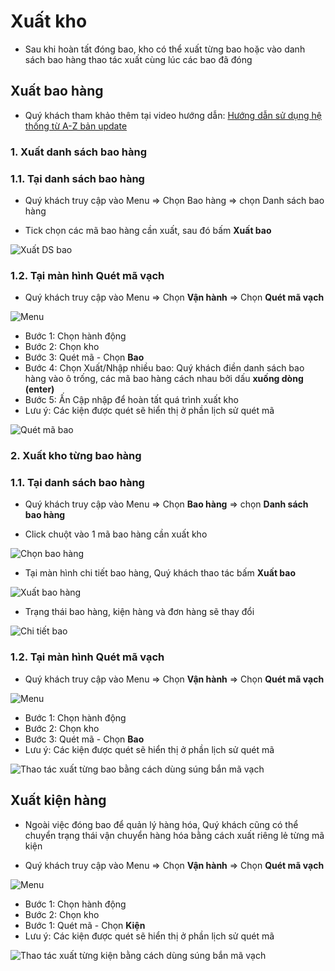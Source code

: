 # Xuất kho

- Sau khi hoàn tất đóng bao, kho có thể xuất từng bao hoặc vào danh sách bao hàng thao tác xuất cùng lúc các bao đã đóng

## Xuất bao hàng

- Quý khách tham khảo thêm tại video hướng dẫn: [Hướng dẫn sử dụng hệ thống từ A-Z bản update](https://youtu.be/ZHQZUob3I7g?t=762)

### 1. Xuất danh sách bao hàng

### 1.1. Tại danh sách bao hàng

- Quý khách truy cập vào Menu => Chọn Bao hàng => chọn Danh sách bao hàng

- Tick chọn các mã bao hàng cần xuất, sau đó bấm **Xuất bao**

![Xuất DS bao](https://user-images.githubusercontent.com/73226975/162608395-4b95fe39-0488-4a30-8604-dfa6bd0bd2b1.png)

### 1.2. Tại màn hình Quét mã vạch

- Quý khách truy cập vào Menu => Chọn **Vận hành** => Chọn **Quét mã vạch**

![Menu](https://user-images.githubusercontent.com/73226975/162609818-959d8f27-202a-4a84-bffa-7d386d55a8be.png)

* Bước 1: Chọn hành động
* Bước 2: Chọn kho
* Bước 3: Quét mã - Chọn **Bao**
* Bước 4: Chọn Xuất/Nhập nhiều bao: Quý khách điền danh sách bao hàng vào ô trống, các mã bao hàng cách nhau bởi dấu **xuống dòng (enter)**
* Bước 5: Ấn Cập nhập để hoàn tất quá trình xuất kho
* Lưu ý: Các kiện được quét sẽ hiển thị ở phần lịch sử quét mã

![Quét mã bao](https://user-images.githubusercontent.com/73226975/162610538-80486631-9819-4c4a-807a-d8575ec56285.png)


### 2. Xuất kho từng bao hàng

### 1.1. Tại danh sách bao hàng

- Quý khách truy cập vào Menu => Chọn **Bao hàng** => chọn **Danh sách bao hàng**

- Click chuột vào 1 mã bao hàng cần xuất kho

![Chọn bao hàng](https://user-images.githubusercontent.com/73226975/162608931-fd648eb7-ca92-46d0-958d-ebdad378f886.png)

- Tại màn hình chi tiết bao hàng, Quý khách thao tác bấm **Xuất bao**

![Xuất bao hàng](https://user-images.githubusercontent.com/73226975/162608710-a1c36648-f395-481f-a5a3-77cde37d704a.png)

- Trạng thái bao hàng, kiện hàng và đơn hàng sẽ thay đổi

![Chi tiết bao](https://user-images.githubusercontent.com/73226975/162609301-ec4f5aca-c397-4606-8136-29fc8d351a3a.png)

### 1.2. Tại màn hình Quét mã vạch

- Quý khách truy cập vào Menu => Chọn **Vận hành** => Chọn **Quét mã vạch**

![Menu](https://user-images.githubusercontent.com/73226975/162609818-959d8f27-202a-4a84-bffa-7d386d55a8be.png)

* Bước 1: Chọn hành động
* Bước 2: Chọn kho
* Bước 3: Quét mã - Chọn **Bao**
* Lưu ý: Các kiện được quét sẽ hiển thị ở phần lịch sử quét mã

![Thao tác xuất từng bao bằng cách dùng súng bắn mã vạch](https://user-images.githubusercontent.com/73226975/162611643-182242d8-c261-498a-b559-74761877fb8b.png)

## Xuất kiện hàng

- Ngoài việc đóng bao để quản lý hàng hóa, Quý khách cũng có thể chuyển trạng thái vận chuyển hàng hóa bằng cách xuất riêng lẻ từng mã kiện

- Quý khách truy cập vào Menu => Chọn **Vận hành** => Chọn **Quét mã vạch**

![Menu](https://user-images.githubusercontent.com/73226975/162609818-959d8f27-202a-4a84-bffa-7d386d55a8be.png)

* Bước 1: Chọn hành động
* Bước 2: Chọn kho
* Bước 1: Quét mã - Chọn **Kiện**
* Lưu ý: Các kiện được quét sẽ hiển thị ở phần lịch sử quét mã

![Thao tác xuất từng kiện bằng cách dùng súng bắn mã vạch](https://user-images.githubusercontent.com/73226975/162609988-b833e211-d24b-4274-b45b-dcc5791aff98.png)


